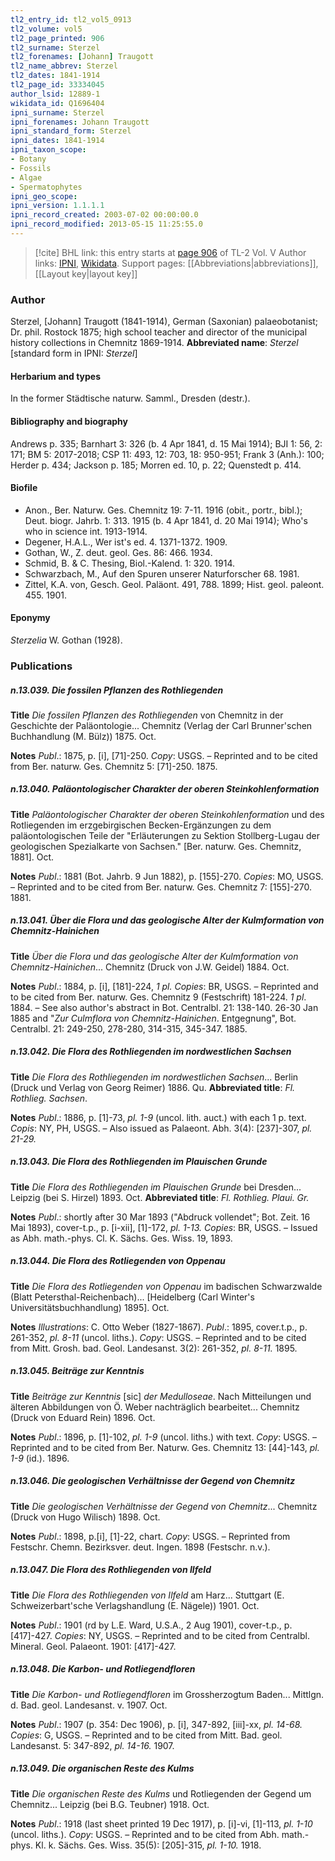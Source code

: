 ```yaml
---
tl2_entry_id: tl2_vol5_0913
tl2_volume: vol5
tl2_page_printed: 906
tl2_surname: Sterzel
tl2_forenames: [Johann] Traugott
tl2_name_abbrev: Sterzel
tl2_dates: 1841-1914
tl2_page_id: 33334045
author_lsid: 12889-1
wikidata_id: Q1696404
ipni_surname: Sterzel
ipni_forenames: Johann Traugott
ipni_standard_form: Sterzel
ipni_dates: 1841-1914
ipni_taxon_scope: 
- Botany
- Fossils
- Algae
- Spermatophytes
ipni_geo_scope: 
ipni_version: 1.1.1.1
ipni_record_created: 2003-07-02 00:00:00.0
ipni_record_modified: 2013-05-15 11:25:55.0
---
```


> [!cite] BHL link: this entry starts at [page 906](https://www.biodiversitylibrary.org/page/33334045) of TL-2 Vol. V
> Author links: [IPNI](https://www.ipni.org/a/12889-1), [Wikidata](https://www.wikidata.org/wiki/Q1696404). Support pages: [[Abbreviations|abbreviations]], [[Layout key|layout key]]

### Author

Sterzel, \[Johann\] Traugott (1841-1914), German (Saxonian) palaeobotanist; Dr. phil. Rostock 1875; high school teacher and director of the municipal history collections in Chemnitz 1869-1914. 
**Abbreviated name**: *Sterzel* \[standard form in IPNI: *Sterzel*\]

#### Herbarium and types

In the former Städtische naturw. Samml., Dresden (destr.).

#### Bibliography and biography

Andrews p. 335; Barnhart 3: 326 (b. 4 Apr 1841, d. 15 Mai 1914); BJI 1: 56, 2: 171; BM 5: 2017-2018; CSP 11: 493, 12: 703, 18: 950-951; Frank 3 (Anh.): 100; Herder p. 434; Jackson p. 185; Morren ed. 10, p. 22; Quenstedt p. 414.

#### Biofile

- Anon., Ber. Naturw. Ges. Chemnitz 19: 7-11. 1916 (obit., portr., bibl.); Deut. biogr. Jahrb. 1: 313. 1915 (b. 4 Apr 1841, d. 20 Mai 1914); Who's who in science int. 1913-1914.
- Degener, H.A.L., Wer ist's ed. 4. 1371-1372. 1909.
- Gothan, W., Z. deut. geol. Ges. 86: 466. 1934.
- Schmid, B. & C. Thesing, Biol.-Kalend. 1: 320. 1914.
- Schwarzbach, M., Auf den Spuren unserer Naturforscher 68. 1981.
- Zittel, K.A. von, Gesch. Geol. Paläont. 491, 788. 1899; Hist. geol. paleont. 455. 1901.

#### Eponymy

*Sterzelia* W. Gothan (1928).

### Publications

##### n.13.039. Die fossilen Pflanzen des Rothliegenden

**Title**
*Die fossilen Pflanzen des Rothliegenden* von Chemnitz in der Geschichte der Paläontologie... Chemnitz (Verlag der Carl Brunner'schen Buchhandlung (M. Bülz)) 1875. Oct.

**Notes**
*Publ*.: 1875, p. \[i\], \[71\]-250. *Copy*: USGS. – Reprinted and to be cited from Ber. naturw. Ges. Chemnitz 5: \[71\]-250. 1875.

##### n.13.040. Paläontologischer Charakter der oberen Steinkohlenformation

**Title**
*Paläontologischer Charakter der oberen Steinkohlenformation* und des Rotliegenden im erzgebirgischen Becken-Ergänzungen zu dem paläontologischen Teile der "Erläuterungen zu Sektion Stollberg-Lugau der geologischen Spezialkarte von Sachsen." \[Ber. naturw. Ges. Chemnitz, 1881\]. Oct.

**Notes**
*Publ*.: 1881 (Bot. Jahrb. 9 Jun 1882), p. \[155\]-270. *Copies*: MO, USGS. – Reprinted and to be cited from Ber. naturw. Ges. Chemnitz 7: \[155\]-270. 1881.

##### n.13.041. Über die Flora und das geologische Alter der Kulmformation von Chemnitz-Hainichen

**Title**
*Über die Flora und das geologische Alter der Kulmformation von Chemnitz-Hainichen*... Chemnitz (Druck von J.W. Geidel) 1884. Oct.

**Notes**
*Publ*.: 1884, p. \[i\], \[181\]-224, *1 pl. Copies*: BR, USGS. – Reprinted and to be cited from Ber. naturw. Ges. Chemnitz 9 (Festschrift) 181-224. *1 pl*. 1884. – See also author's abstract in Bot. Centralbl. 21: 138-140. 26-30 Jan 1885 and "*Zur Culmflora von Chemnitz-Hainichen*. Entgegnung", Bot. Centralbl. 21: 249-250, 278-280, 314-315, 345-347. 1885.

##### n.13.042. Die Flora des Rothliegenden im nordwestlichen Sachsen

**Title**
*Die Flora des Rothliegenden im nordwestlichen Sachsen*... Berlin (Druck und Verlag von Georg Reimer) 1886. Qu.
**Abbreviated title**: *Fl. Rothlieg. Sachsen*.

**Notes**
*Publ*.: 1886, p. \[1\]-73, *pl. 1-9* (uncol. lith. auct.) with each 1 p. text. *Copis*: NY, PH, USGS. – Also issued as Palaeont. Abh. 3(4): \[237\]-307, *pl. 21-29.*

##### n.13.043. Die Flora des Rothliegenden im Plauischen Grunde

**Title**
*Die Flora des Rothliegenden im Plauischen Grunde* bei Dresden... Leipzig (bei S. Hirzel) 1893. Oct.
**Abbreviated title**: *Fl. Rothlieg. Plaui. Gr.*

**Notes**
*Publ*.: shortly after 30 Mar 1893 ("Abdruck vollendet"; Bot. Zeit. 16 Mai 1893), cover-t.p., p. \[i-xii\], \[1\]-172, *pl. 1-13. Copies*: BR, USGS. – Issued as Abh. math.-phys. Cl. K. Sächs. Ges. Wiss. 19, 1893.

##### n.13.044. Die Flora des Rotliegenden von Oppenau

**Title**
*Die Flora des Rotliegenden von Oppenau* im badischen Schwarzwalde (Blatt Petersthal-Reichenbach)... \[Heidelberg (Carl Winter's Universitätsbuchhandlung) 1895\]. Oct.

**Notes**
*Illustrations*: C. Otto Weber (1827-1867).
*Publ*.: 1895, cover.t.p., p. 261-352, *pl. 8-11* (uncol. liths.). *Copy*: USGS. – Reprinted and to be cited from Mitt. Grosh. bad. Geol. Landesanst. 3(2): 261-352, *pl. 8-11.* 1895.

##### n.13.045. Beiträge zur Kenntnis

**Title**
*Beiträge zur Kenntnis* \[sic\] *der Medulloseae*. Nach Mitteilungen und älteren Abbildungen von Ö. Weber nachträglich bearbeitet... Chemnitz (Druck von Eduard Rein) 1896. Oct.

**Notes**
*Publ*.: 1896, p. \[1\]-102, *pl. 1-9* (uncol. liths.) with text. *Copy*: USGS. – Reprinted and to be cited from Ber. Naturw. Ges. Chemnitz 13: \[44\]-143, *pl. 1-9* (id.). 1896.

##### n.13.046. Die geologischen Verhältnisse der Gegend von Chemnitz

**Title**
*Die geologischen Verhältnisse der Gegend von Chemnitz*... Chemnitz (Druck von Hugo Wilisch) 1898. Oct.

**Notes**
*Publ*.: 1898, p.\[i\], \[1\]-22, chart. *Copy*: USGS. – Reprinted from Festschr. Chemn. Bezirksver. deut. Ingen. 1898 (Festschr. n.v.).

##### n.13.047. Die Flora des Rothliegenden von Ilfeld

**Title**
*Die Flora des Rothliegenden von Ilfeld* am Harz... Stuttgart (E. Schweizerbart'sche Verlagshandlung (E. Nägele)) 1901. Oct.

**Notes**
*Publ*.: 1901 (rd by L.E. Ward, U.S.A., 2 Aug 1901), cover-t.p., p. \[417\]-427. *Copies*: NY, USGS. – Reprinted and to be cited from Centralbl. Mineral. Geol. Palaeont. 1901: \[417\]-427.

##### n.13.048. Die Karbon- und Rotliegendfloren

**Title**
*Die Karbon- und Rotliegendfloren* im Grossherzogtum Baden... Mittlgn. d. Bad. geol. Landesanst. v. 1907. Oct.

**Notes**
*Publ*.: 1907 (p. 354: Dec 1906), p. \[i\], 347-892, \[iii\]-xx, *pl. 14-68. Copies*: G, USGS. – Reprinted and to be cited from Mitt. Bad. geol. Landesanst. 5: 347-892, *pl. 14-16.* 1907.

##### n.13.049. Die organischen Reste des Kulms

**Title**
*Die organischen Reste des Kulms* und Rotliegenden der Gegend um Chemnitz... Leipzig (bei B.G. Teubner) 1918. Oct.

**Notes**
*Publ*.: 1918 (last sheet printed 19 Dec 1917), p. \[i\]-vi, \[1\]-113, *pl. 1-10* (uncol. liths.).
*Copy*: USGS. – Reprinted and to be cited from Abh. math.-phys. Kl. k. Sächs. Ges. Wiss. 35(5): \[205\]-315, *pl. 1-10.* 1918.

